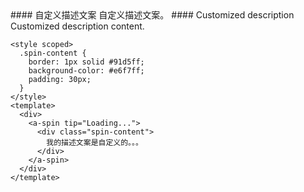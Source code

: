 <cn>
#### 自定义描述文案
自定义描述文案。
</cn>

<us>
#### Customized description
Customized description content.
</us>

```tpl
<style scoped>
  .spin-content {
    border: 1px solid #91d5ff;
    background-color: #e6f7ff;
    padding: 30px;
  }
</style>
<template>
  <div>
    <a-spin tip="Loading...">
      <div class="spin-content">
        我的描述文案是自定义的。。。
      </div>
    </a-spin>
  </div>
</template>
```
